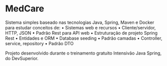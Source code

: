 # MedCare

Sistema simples baseado nas tecnologias Java, Spring, Maven e Docker para estudar conceitos de:
• Sistemas web e recursos
• Cliente/servidor, HTTP, JSON
• Padrão Rest para API web
• Estruturação de projeto Spring Rest
• Entidades e ORM
• Database seeding
• Padrão camadas
• Controller, service, repository
• Padrão DTO

Projeto desenvolvido durante o treinamento gratuito Intensivão Java Spring, do DevSuperior.
